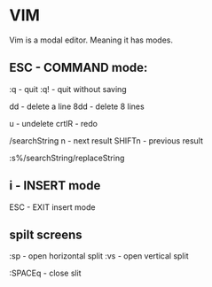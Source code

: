 # VIM

Vim is a modal editor. Meaning it has modes.

## ESC - COMMAND mode:
:q - quit
:q! - quit without saving

dd - delete a line
8dd - delete 8 lines

u - undelete
crtlR - redo

/searchString
 n - next result
 SHIFTn - previous result
 
 :s%/searchString/replaceString

## i - INSERT mode
ESC - EXIT insert mode


## spilt screens
:sp - open horizontal split
:vs - open vertical split

:SPACEq - close slit
